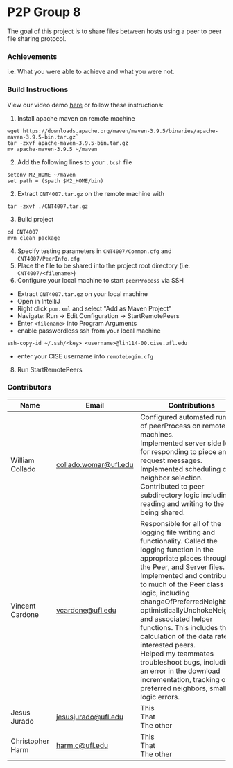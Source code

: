 # P2P Group 8

The goal of this project is to share files between hosts using a peer to peer file sharing protocol.

### Achievements
i.e. What you were able to achieve and what you were not.
### Build Instructions
View our video demo [here](youtube.com) or follow these instructions:
1. Install apache maven on remote machine
```
wget https://downloads.apache.org/maven/maven-3.9.5/binaries/apache-maven-3.9.5-bin.tar.gz`
tar -zxvf apache-maven-3.9.5-bin.tar.gz
mv apache-maven-3.9.5 ~/maven
```
2. Add the following lines to your `.tcsh` file
```
setenv M2_HOME ~/maven
set path = ($path $M2_HOME/bin)
```
2. Extract `CNT4007.tar.gz` on the remote machine with
```
tar -zxvf ./CNT4007.tar.gz
```
3. Build project
```
cd CNT4007
mvn clean package
```
4. Specify testing parameters in `CNT4007/Common.cfg` and `CNT4007/PeerInfo.cfg`
5. Place the file to be shared into the project root directory (i.e. `CNT4007/<filename>`)
6. Configure your local machine to start `peerProcess` via SSH
- Extract `CNT4007.tar.gz` on your local machine
- Open in IntelliJ
- Right click `pom.xml` and select "Add as Maven Project"
- Navigate: Run -> Edit Configuration -> StartRemotePeers
- Enter `<filename>` into Program Arguments 
- enable passwordless ssh from your local machine
```
ssh-copy-id ~/.ssh/<key> <username>@lin114-00.cise.ufl.edu
```
- enter your CISE username into `remoteLogin.cfg`
8. Run StartRemotePeers

### Contributors
| Name              | Email                   | Contributions                                                                                                                                                                                                                                                                                             |
|-------------------|-------------------------|-----------------------------------------------------------------------------------------------------------------------------------------------------------------------------------------------------------------------------------------------------------------------------------------------------------|
| William Collado  | collado.womar@ufl.edu   | Configured automated running of peerProcess on remote machines.<br/>Implemented server side logic for responding to piece and request messages.<br/>Implemented scheduling of neighbor selection.<br/>Contributed to peer subdirectory logic including reading and writing to the file being shared.<br/> |
| Vincent Cardone   | vcardone@ufl.edu        | Responsible for all of the logging file writing and functionality. Called the logging function in the appropriate places throughout the Peer, and Server files.<br/>Implemented and contributed to much of the Peer class logic, including changeOfPreferredNeighbors, optimisticallyUnchokeNeighbor and associated helper functions. This includes the calculation of the data rate for interested peers.<br/>Helped my teammates troubleshoot bugs, including an error in the download incrementation, tracking of preferred neighbors, small logic errors.<br/>                                                                                                                                                                                                                                                                          |
| Jesus Jurado      | jesusjurado@ufl.edu     | This<br/>That<br/>The other<br/>                                                                                                                                                                                                                                                                          |
| Christopher Harm  | harm.c@ufl.edu          | This<br/>That<br/>The other<br/>                                                                                                                                                                                                                                                                          |
